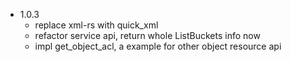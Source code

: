 * 1.0.3
	* replace xml-rs with quick_xml
	* refactor service api, return whole ListBuckets info now
	* impl get_object_acl, a example for other object resource api
